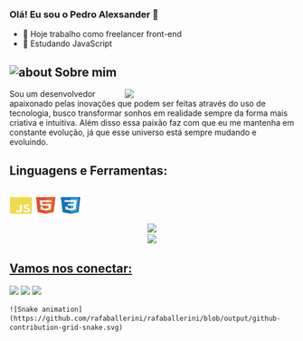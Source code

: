 ### Olá! Eu sou o Pedro Alexsander 👋

- 🔭 Hoje trabalho como freelancer front-end
- 🌱 Estudando JavaScript

<div>
  
## <img width="45" alt="about" src="https://raw.github.com/elizarov/elizarov/master/about.png"> Sobre mim

  <img align="right" width="300" src="https://i2.wp.com/allhtaccess.info/wp-content/uploads/2018/03/programming.gif?fit=1281%2C716&ssl=1" />
Sou um desenvolvedor apaixonado pelas inovações que podem ser feitas através do uso de tecnologia, busco transformar sonhos em realidade sempre da forma mais criativa e 
intuitiva. Além disso essa paixão faz com que eu me mantenha em constante evolução, já que esse universo está sempre mudando e evoluindo.



</div>

## **Linguagens e Ferramentas:** 

<div style="display: inline_block"><br>
<img align="center" alt="Rafa-Js" height="30" width="40" src="https://raw.githubusercontent.com/devicons/devicon/master/icons/javascript/javascript-plain.svg">
  <img align="center" alt="Rafa-HTML" height="30" width="40" src="https://raw.githubusercontent.com/devicons/devicon/master/icons/html5/html5-original.svg">
  <img align="center" alt="Rafa-CSS" height="30" width="40" src="https://raw.githubusercontent.com/devicons/devicon/master/icons/css3/css3-original.svg">
</div>
<br>
<div align="center">
  <a href="https://github.com/Pedro-Alexsander">
  <img height="180em" src="https://github-readme-stats.vercel.app/api?username=Pedro-Alexsander&show_icons=true&theme=dark&include_all_commits=true&count_private=true"/><br>
  <img height="180em" src="https://github-readme-stats.vercel.app/api/top-langs/?username=Pedro-Alexsander&layout=compact&langs_count=7&theme=dark"/>
  
</div>
  
  
  
  ## **Vamos nos conectar:** 
  <div>
   <a href="https://www.linkedin.com/in/pedro-alexsander-414aa6209/" target="_blank"><img src="https://img.shields.io/badge/-LinkedIn-%230077B5?style=for-the-badge&logo=linkedin&logoColor=white" target="_blank"></a>
  <a href = "mailto:contatopedroalexsander@gmail.com"><img src="https://img.shields.io/badge/-Gmail-%23333?style=for-the-badge&logo=gmail&logoColor=white" target="_blank"></a>
   <a href="https://instagram.com/pedro_alexsander" target="_blank"><img src="https://img.shields.io/badge/-Instagram-%23E4405F?style=for-the-badge&logo=instagram&logoColor=white" target="_blank"></a>
  
    ![Snake animation](https://github.com/rafaballerini/rafaballerini/blob/output/github-contribution-grid-snake.svg)
    
  </div>
